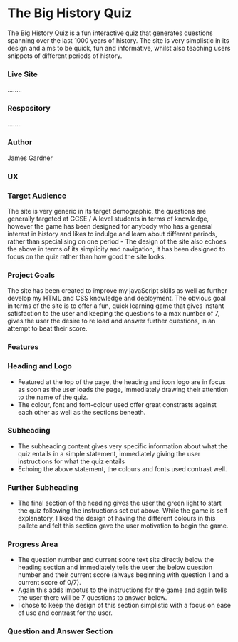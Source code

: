 # The Big History Quiz

The Big History Quiz is a fun interactive quiz that generates questions spanning over the last 1000 years of history. The site is very simplistic in its design and aims to be quick, fun and informative, whilst also teaching users snippets of different periods of history.

### Live Site

........

### Respository 

........

### Author

James Gardner

### UX

### Target Audience 

The site is very generic in its target demographic, the questions are generally targeted at GCSE / A level students in terms of knowledge, however the game has been designed for anybody who has a general interest in history and likes to indulge and learn about different periods, rather than specialising on one period - The design of the site also echoes the above in terms of its simplicity and navigation, it has been designed to focus on the quiz rather than how good the site looks.

### Project Goals

The site has been created to improve my javaScript skills as well as further develop my HTML and CSS knowledge and deployment. The obvious goal in terms of the site is to offer a fun, quick learning game that gives instant satisfaction to the user and keeping the questions to a max number of 7, gives the user the desire to re load and answer further questions, in an attempt to beat their score.

### Features 

### Heading and Logo

- Featured at the top of the page, the heading and icon logo are in focus as soon as the user loads the page, immediately drawing their attention to the name of the quiz.
- The colour, font and font-colour used offer great constrasts against each other as well as the sections beneath.

### Subheading

- The subheading content gives very specific information about what the quiz entails in a simple statement, immediately giving the user instructions for what the quiz entails
- Echoing the above statement, the colours and fonts used contrast well.

### Further Subheading

- The final section of the heading gives the user the green light to start the quiz following the instructions set out above. While the game is self explanatory, I liked the design of having the different colours in this pallete and felt this section gave the user motivation to begin the game.

### Progress Area

- The question number and current score text sits directly below the heading section and immediately tells the user the below question number and their current score (always beginning with question 1 and a current score of 0/7). 
- Again this adds impotus to the instructions for the game and again tells the user there will be 7 questions to answer below.
- I chose to keep the design of this section simplistic with a focus on ease of use and contrast for the user.

### Question and Answer Section 



